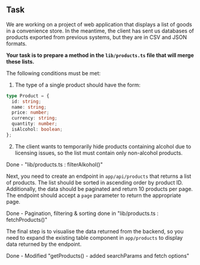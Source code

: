 ## Task

We are working on a project of web application that displays a list of goods in a convenience store. In the meantime, the client has sent us databases of products exported from previous systems, but they are in CSV and JSON formats.

**Your task is to prepare a method in the `lib/products.ts` file that will merge these lists.**

The following conditions must be met:

1. The type of a single product should have the form:

```ts
type Product = {
  id: string;
  name: string;
  price: number;
  currency: string;
  quantity: number;
  isAlcohol: boolean;
};
```

2. The client wants to temporarily hide products containing alcohol due to licensing issues, so the list must contain only non-alcohol products.

Done - "lib/products.ts : filterAlkohol()"

Next, you need to create an endpoint in `app/api/products` that returns a list of products. The list should be sorted in ascending order by product ID. Additionally, the data should be paginated and return 10 products per page. The endpoint should accept a `page` parameter to return the appropriate page.

Done - Pagination, filtering & sorting done in "lib/products.ts : fetchProducts()"

The final step is to visualise the data returned from the backend, so you need to expand the existing table component in `app/products` to display data returned by the endpoint.

Done - Modified "getProducts() - added searchParams and fetch options"
